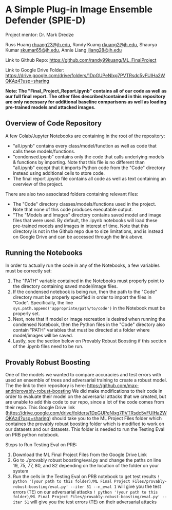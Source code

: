 # A Simple Plug-in Image Ensemble Defender (SPIE-D)
Project mentor: Dr. Mark Dredze

Russ Huang rhuang23@jh.edu, Randy Kuang rkuang2@jh.edu, Shaurya Kumar skumar65@jh.edu, Annie Liang jliang28@jh.edu

Link to Github Repo:
https://github.com/randy99kuang/ML_FinalProject

Link to Google Drive Folder:
https://drive.google.com/drive/folders/1DpGUPeNIxg7PVTRsdc5vFUIHa2WQKAz4?usp=sharing

**Note: The "Final_Project_Report.ipynb" contains all of our code as well as our full final report. The other files described/contained in this repository are only necessary for additional baseline comparisons as well as loading pre-trained models and attacked images.**
## Overview of Code Repository
A few Colab/Jupyter Notebooks are containing in the root of the repository:
- "all.ipynb" contains every class/model/function as well as code that calls these models/functions.
- "condensed.ipynb" contains only the code that calls underlying models & functions by importing. Note that this file is no different than "all.ipynb" except that it imports Python code from the "Code" directory instead using additional cells to store code.
- The final report .ipynb file contains all code as well as text containing an overview of the project.

There are also two associated folders containing relevant files:
- The "Code" directory classes/models/functions used in the project. Note that none of this code produces executable output.
- "The "Models and Images" directory contains saved model and image files that were used. By default, the .ipynb notebooks will load these pre-trained models and images in interest of time.
Note that this directory is not in the Github repo due to size limitations, and is instead on Google Drive and can be accessed through the link above.

## Running the Notebooks
In order to actually run the code in any of the Notebooks, a few variables must be correctly set:
1. The "PATH" variable contained in the Notebooks must properly point to the directory containing saved model/image files.
2. If the condensed notebook is being run, then the path to the "Code" directory must be properly specified in order to import the files in "Code".
Specifically, the line `sys.path.append('appropriate/path/to/code')` in the Notebook must be properly set.
3. Next, note that if model or image recreation is desired when running the condensed Notebook, then the Python files in the "Code" directory also contain "PATH" variables that must be directed at a folder where model/images will be saved.
4. Lastly, see the section below on Provably Robust Boosting if this section of the .ipynb files need to be run.

## Provably Robust Boosting
One of the models we wanted to compare accuracies and test errors with used an ensemble of trees and adversarial training to create a robust model. The the link to their repository is here: https://github.com/max-andr/provably-robust-boosting We did make modifications to their code in order to evaluate their model on the adversarial attacks that we created, but are unable to add this code to our repo, since a lot of the code comes from their repo. This Google Drive link (https://drive.google.com/drive/folders/1DpGUPeNIxg7PVTRsdc5vFUIHa2WQKAz4?usp=sharing) should take you to the ML Project Files folder which containes the provably robust boosting folder which is modified to work on our datasets and our datasets. This folder is needed to run the Testing Eval on PRB python notebook.

Steps to Run Testing Eval on PRB:
1. Download the ML Final Project Files from the Google Drive Link
2. Go to ./provably robust boosting/eval.py and change the paths on line 19, 75, 77, 80, and 82 depending on the location of the folder on your system
3. Run the cells in the Testing Eval on PRB notebook to get test results 
`! python '(your path to this folder)/ML Final Project Files/provably-robust-boosting/eval.py' --iter 51 --n_eval 1`
will give you the test errors (TE) on our adversarial attacks 
`! python '(your path to this folder)/ML Final Project Files/provably-robust-boosting/eval.py' --iter 51`
will give you the test errors (TE) on their adversarial attacks 
